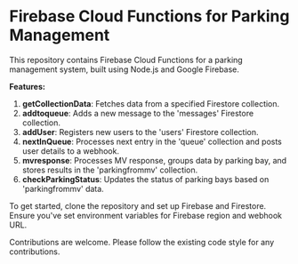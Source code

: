 # Firebase Cloud Functions for Parking Management

This repository contains Firebase Cloud Functions for a parking management system, built using Node.js and Google Firebase.

**Features:**

1. **getCollectionData**: Fetches data from a specified Firestore collection.
2. **addtoqueue**: Adds a new message to the 'messages' Firestore collection.
3. **addUser**: Registers new users to the 'users' Firestore collection.
4. **nextInQueue**: Processes next entry in the 'queue' collection and posts user details to a webhook.
5. **mvresponse**: Processes MV response, groups data by parking bay, and stores results in the 'parkingfrommv' collection.
6. **checkParkingStatus**: Updates the status of parking bays based on 'parkingfrommv' data.

To get started, clone the repository and set up Firebase and Firestore. Ensure you've set environment variables for Firebase region and webhook URL.

Contributions are welcome. Please follow the existing code style for any contributions.
